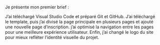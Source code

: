 Je présente mon premier brief :

J’ai téléchargé Visual Studio Code et préparé Git et GitHub.
J’ai téléchargé le template, puis j’ai divisé la page principale en plusieurs pages et ajouté une nouvelle page d’inscription.
 j’ai optimisé la navigation entre les pages pour une meilleure expérience utilisateur.
Enfin, j’ai changé le logo du site pour mieux refléter l’identité visuelle du projet.
